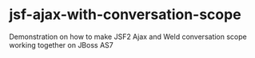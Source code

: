 jsf-ajax-with-conversation-scope
================================

Demonstration on how to make JSF2 Ajax and Weld conversation scope working together on JBoss AS7
